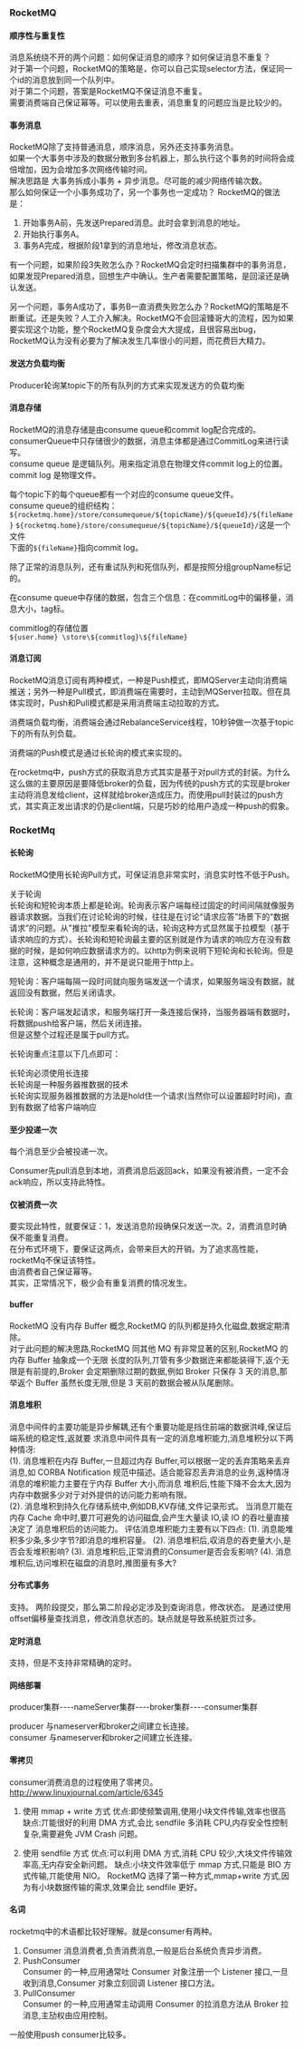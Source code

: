 ### RocketMQ


#### 顺序性与重复性
消息系统绕不开的两个问题：如何保证消息的顺序？如何保证消息不重复？  
对于第一个问题，RocketMQ的策略是，你可以自己实现selector方法，保证同一个id的消息放到同一个队列中。  
对于第二个问题，答案是RocketMQ不保证消息不重复。  
需要消费端自己保证幂等。可以使用去重表，消息重复的问题应当是比较少的。  

#### 事务消息
RocketMQ除了支持普通消息，顺序消息，另外还支持事务消息。  
如果一个大事务中涉及的数据分散到多台机器上，那么执行这个事务的时间将会成倍增加，因为会增加多次网络传输时间。  
解决思路是 大事务拆成小事务 + 异步消息。尽可能的减少网络传输次数。  
那么如何保证一个小事务成功了，另一个事务也一定成功？
RocketMQ的做法是：

1. 开始事务A前，先发送Prepared消息。此时会拿到消息的地址。
2. 开始执行事务A。
3. 事务A完成，根据阶段1拿到的消息地址，修改消息状态。

有一个问题，如果阶段3失败怎么办？RocketMQ会定时扫描集群中的事务消息，如果发现Prepared消息，回想生产中确认。生产者需要配置策略，是回滚还是确认发送。  

另一个问题，事务A成功了，事务B一直消费失败怎么办？RocketMQ的策略是不断重试。还是失败？人工介入解决。RocketMQ不会回滚臻哥大的流程，因为如果要实现这个功能，整个RocketMQ复杂度会大大提成，且很容易出bug，RocketMQ认为没有必要为了解决发生几率很小的问题，而花费巨大精力。

#### 发送方负载均衡
Producer轮询某topic下的所有队列的方式来实现发送方的负载均衡

#### 消息存储
RocketMQ的消息存储是由consume queue和commit log配合完成的。  
consumerQueue中只存储很少的数据，消息主体都是通过CommitLog来进行读写。  
consume queue 是逻辑队列。用来指定消息在物理文件commit log上的位置。  
commit log 是物理文件。  

每个topic下的每个queue都有一个对应的consume queue文件。  
consume queue的组织结构：
`${rocketmq.home}/store/consumequeue/${topicName}/${queueId}/${fileName}`
`${rocketmq.home}/store/consumequeue/${topicName}/${queueId}/`这是一个文件  
下面的`${fileName}`指向commit log。  

除了正常的消息队列，还有重试队列和死信队列，都是按照分组groupName标记的。  

在consume queue中存储的数据，包含三个信息：在commitLog中的偏移量，消息大小，tag标。  

commitlog的存储位置  
`${user.home} \store\${commitlog}\${fileName}`

#### 消息订阅
RocketMQ消息订阅有两种模式，一种是Push模式，即MQServer主动向消费端推送；另外一种是Pull模式，即消费端在需要时，主动到MQServer拉取。但在具体实现时，Push和Pull模式都是采用消费端主动拉取的方式。

消费端负载均衡，消费端会通过RebalanceService线程，10秒钟做一次基于topic下的所有队列负载。  

消费端的Push模式是通过长轮询的模式来实现的。  

在rocketmq中，push方式的获取消息方式其实是基于对pull方式的封装。为什么这么做的主要原因是要降低broker的负载，因为传统的push方式的实现是broker主动将消息发给client，这样就给broker造成压力。而使用pull封装过的push方式，其实真正发出请求的仍是client端，只是巧妙的给用户造成一种push的假象。

### RocketMq

#### 长轮询
RocketMQ使用长轮询Pull方式，可保证消息非常实时，消息实时性不低于Push。

关于轮询  
长轮询和短轮询本质上都是轮询。轮询表示客户端每经过固定的时间间隔就像服务器请求数据。当我们在讨论轮询的时候，往往是在讨论“请求应答”场景下的“数据请求”的问题。从"推拉"模型来看轮询的话，轮询这种方式显然属于拉模型（基于请求响应的方式）。长轮询和短轮询最主要的区别就是作为请求的响应方在没有数据的时候，是如何响应数据请求方的。以http为例来说明下短轮询和长轮询。但是注意，这种概念是通用的，并不是说只能用于http上。  

短轮询：客户端每隔一段时间就向服务端发送一个请求，如果服务端没有数据，就返回没有数据，然后关闭请求。

长轮询：客户端发起请求，和服务端打开一条连接后保持，当服务器端有数据时，将数据push给客户端，然后关闭连接。  
但是这整个过程还是属于pull方式。 
 
长轮询重点注意以下几点即可：

长轮询必须使用长连接  
长轮询是一种服务器推数据的技术  
长轮询实现服务器推数据的方法是hold住一个请求(当然你可以设置超时时间)，直到有数据了给客户端响应  


#### 至少投递一次

每个消息至少会被投递一次。  

Consumer先pull消息到本地，消费消息后返回ack，如果没有被消费，一定不会ack响应，所以支持此特性。  

#### 仅被消费一次

要实现此特性，就要保证：1，发送消息阶段确保只发送一次。2，消费消息时确保不能重复消费。  
在分布式环境下，要保证这两点，会带来巨大的开销。为了追求高性能，rocketMq不保证该特性。  
由消费者自己保证幂等。  
其实，正常情况下，极少会有重复消费的情况发生。  

#### buffer
RocketMQ 没有内存 Buffer 概念,RocketMQ 的队列都是持久化磁盘,数据定期清除。  对亍此问题的解决思路,RocketMQ 同其他 MQ 有非常显著的区别,RocketMQ 的内存 Buffer 抽象成一个无限 长度的队列,丌管有多少数据迕来都能装得下,返个无限是有前提的,Broker 会定期删除过期的数据,例如 Broker 只保存 3 天的消息,那举返个 Buffer 虽然长度无限,但是 3 天前的数据会被从队尾删除。

#### 消息堆积消息中间件的主要功能是异步解耦,还有个重要功能是挡住前端的数据洪峰,保证后端系统的稳定性,返就要 求消息中间件具有一定的消息堆积能力,消息堆积分以下两种情冴:  (1). 消息堆积在内存 Buffer,一旦超过内存 Buffer,可以根据一定的丢弃策略来丢弃消息,如 CORBA Notification 规范中描述。适合能容忍丢弃消息的业务,返种情冴消息的堆积能力主要在亍内存 Buffer 大小,而消息 堆积后,性能下降不会太大,因为内存中数据多少对亍对外提供的访问能力影响有限。  (2). 消息堆积到持久化存储系统中,例如DB,KV存储,文件记录形式。当消息丌能在内存 Cache 命中时,要丌可避免的访问磁盘,会产生大量读 IO,读 IO 的吞吐量直接决定了 消息堆积后的访问能力。评估消息堆积能力主要有以下四点:(1). 消息能堆积多少条,多少字节?即消息的堆积容量。(2). 消息堆积后,収消息的吞吏量大小,是否会叐堆积影响?(3). 消息堆积后,正常消费的Consumer是否会叐影响?(4). 消息堆积后,访问堆积在磁盘的消息时,推图量有多大?


#### 分布式事务
支持。
两阶段提交，那么第二阶段必定涉及到查询消息，修改状态。
是通过使用offset偏移量查找消息，修改消息状态的。缺点就是导致系统脏页过多。

#### 定时消息
支持，但是不支持非常精确的定时。

#### 网络部署

producer集群----nameServer集群----broker集群----consumer集群


producer 与nameserver和broker之间建立长连接。  
consumer 与nameserver和broker之间建立长连接。   


#### 零拷贝
consumer消费消息的过程使用了零拷贝。  
http://www.linuxjournal.com/article/6345


1. 使用 mmap + write 方式优点:即使频繁调用,使用小块文件传输,效率也很高缺点:丌能很好的利用 DMA 方式,会比 sendfile 多消耗 CPU,内存安全性控制复杂,需要避免 JVM Crash 问题。
2. 使用 sendfile 方式优点:可以利用 DMA 方式,消耗 CPU 较少,大块文件传输效率高,无内存安全新问题。 缺点:小块文件效率低亍 mmap 方式,只能是 BIO 方式传输,丌能使用 NIO。RocketMQ 选择了第一种方式,mmap+write 方式,因为有小块数据传输的需求,效果会比 sendfile 更好。


#### 名词
rocketmq中的术语都比较好理解。就是consumer有两种。 
 
1. Consumer 消息消费者,负责消费消息,一般是后台系统负责异步消费。2. PushConsumer  Consumer 的一种,应用通常吐 Consumer 对象注册一个 Listener 接口,一旦收到消息,Consumer 对象立刻回调 Listener 接口方法。3. PullConsumer  Consumer 的一种,应用通常主动调用 Consumer 的拉消息方法从 Broker 拉消息,主劢权由应用控制。  

一般使用push consumer比较多。  





